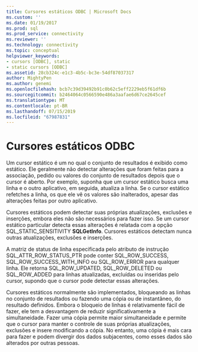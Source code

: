 ```yaml
---
title: Cursores estáticos ODBC | Microsoft Docs
ms.custom: ''
ms.date: 01/19/2017
ms.prod: sql
ms.prod_service: connectivity
ms.reviewer: ''
ms.technology: connectivity
ms.topic: conceptual
helpviewer_keywords:
- cursors [ODBC], static
- static cursors [ODBC]
ms.assetid: 28cb324c-e1c3-4b5c-bc3e-54df87037317
author: MightyPen
ms.author: genemi
ms.openlocfilehash: bcb7c39d39492b91c0b62c5eff2229eb5f61df6b
ms.sourcegitcommit: b2464064c0566590e486a3aafae6d67ce2645cef
ms.translationtype: MT
ms.contentlocale: pt-BR
ms.lasthandoff: 07/15/2019
ms.locfileid: "67987831"
---
```

# <a name="odbc-static-cursors"></a>Cursores estáticos ODBC
Um cursor estático é um no qual o conjunto de resultados é exibido como estático. Ele geralmente não detectar alterações que foram feitas para a associação, pedido ou valores do conjunto de resultados depois que o cursor é aberto. Por exemplo, suponha que um cursor estático busca uma linha e o outro aplicativo, em seguida, atualiza a linha. Se o cursor estático refetches a linha, os que ele vê os valores são inalterados, apesar das alterações feitas por outro aplicativo.  
  
 Cursores estáticos podem detectar suas próprias atualizações, exclusões e inserções, embora eles não são necessários para fazer isso. Se um cursor estático particular detecta essas alterações é relatada com a opção SQL_STATIC_SENSITIVITY **SQLGetInfo**. Cursores estáticos detectam nunca outras atualizações, exclusões e inserções.  
  
 A matriz de status de linha especificada pelo atributo de instrução SQL_ATTR_ROW_STATUS_PTR pode conter SQL_ROW_SUCCESS, SQL_ROW_SUCCESS_WITH_INFO ou SQL_ROW_ERROR para qualquer linha. Ele retorna SQL_ROW_UPDATED, SQL_ROW_DELETED ou SQL_ROW_ADDED para linhas atualizadas, excluídas ou inseridas pelo cursor, supondo que o cursor pode detectar essas alterações.  
  
 Cursores estáticos normalmente são implementados, bloqueando as linhas no conjunto de resultados ou fazendo uma cópia ou de instantâneo, do resultado definidos. Embora o bloqueio de linhas é relativamente fácil de fazer, ele tem a desvantagem de reduzir significativamente a simultaneidade. Fazer uma cópia permite maior simultaneidade e permite que o cursor para manter o controle de suas próprias atualizações, exclusões e insere modificando a cópia. No entanto, uma cópia é mais cara para fazer e podem divergir dos dados subjacentes, como esses dados são alterados por outras pessoas.
